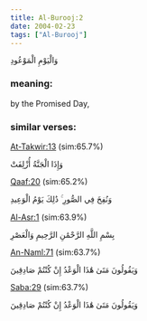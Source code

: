 ```yaml
---
title: Al-Burooj:2
date: 2004-02-23
tags: ["Al-Burooj"]
---
```

وَالْيَوْمِ الْمَوْعُودِ
### meaning: 
by the Promised Day,
### similar verses: 

[At-Takwir:13](/81/13) (sim:65.7%)

وَإِذَا الْجَنَّةُ أُزْلِفَتْ

[Qaaf:20](/50/20) (sim:65.2%)

وَنُفِخَ فِي الصُّورِ ۚ ذَٰلِكَ يَوْمُ الْوَعِيدِ

[Al-Asr:1](/103/1) (sim:63.9%)

بِسْمِ اللَّهِ الرَّحْمَٰنِ الرَّحِيمِ وَالْعَصْرِ

[An-Naml:71](/27/71) (sim:63.7%)

وَيَقُولُونَ مَتَىٰ هَٰذَا الْوَعْدُ إِنْ كُنْتُمْ صَادِقِينَ

[Saba:29](/34/29) (sim:63.7%)

وَيَقُولُونَ مَتَىٰ هَٰذَا الْوَعْدُ إِنْ كُنْتُمْ صَادِقِينَ
